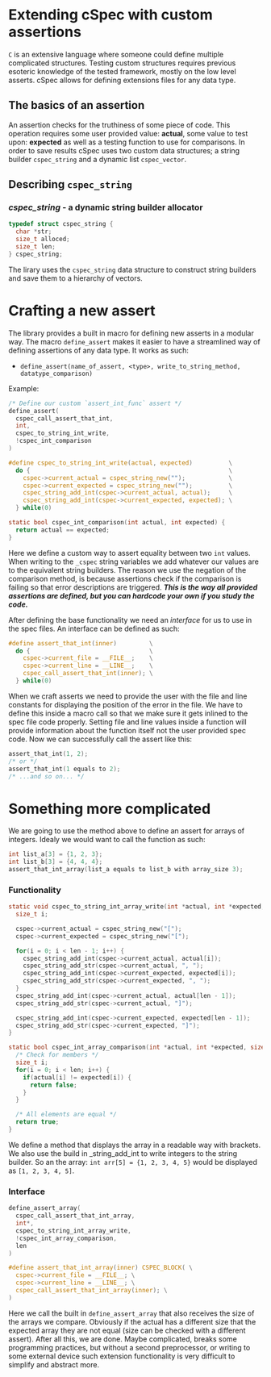 # Extending cSpec with custom assertions

`C` is an extensive language where someone could define multiple complicated
structures. Testing custom structures requires previous esoteric knowledge
of the tested framework, mostly on the low level asserts. cSpec allows for defining extensions files for any data type.

## The basics of an assertion

An assertion checks for the truthiness of some piece of code. This operation
requires some user provided value: **actual**, some value to test
upon: **expected** as well as a testing function to use for comparisons.
In order to save results cSpec uses two custom data structures; a
string builder `cspec_string` and a dynamic list `cspec_vector`.

## Describing `cspec_string`

### **_cspec_string_** - a dynamic string builder allocator

```C
typedef struct cspec_string {
  char *str;
  size_t alloced;
  size_t len;
} cspec_string;
```

The lirary uses the `cspec_string` data structure to construct
string builders and save them to a hierarchy of vectors.

# Crafting a new assert

The library provides a built in macro for defining new asserts
in a modular way. The macro `define_assert` makes it easier to
have a streamlined way of defining assertions of any data type. It works as such:

- `define_assert(name_of_assert, <type>, write_to_string_method, datatype_comparison)`

Example:

```C
/* Define our custom `assert_int_func` assert */
define_assert(
  cspec_call_assert_that_int,
  int,
  cspec_to_string_int_write,
  !cspec_int_comparison
)

#define cspec_to_string_int_write(actual, expected)          \
  do {                                                       \
    cspec->current_actual = cspec_string_new("");            \
    cspec->current_expected = cspec_string_new("");          \
    cspec_string_add_int(cspec->current_actual, actual);     \
    cspec_string_add_int(cspec->current_expected, expected); \
  } while(0)

static bool cspec_int_comparison(int actual, int expected) {
  return actual == expected;
}
```

Here we define a custom way to assert equality between two `int` values.
When writing to the `_cspec` string variables we add whatever our values
are to the equivalent string builders. The reason we use the negation
of the comparison method, is because assertions check if the
comparison is failing so that error descriptions are triggered.
**_This is the way all provided assertions are defined, but you can hardcode your own if you study the code._**

After defining the base functionality we need an _interface_ for
us to use in the spec files. An interface can be defined as such:

```C
#define assert_that_int(inner)         \
  do {                                 \
    cspec->current_file = __FILE__;    \
    cspec->current_line = __LINE__;    \
    cspec_call_assert_that_int(inner); \
  } while(0)
```

When we craft asserts we need to provide the user with the file and line
constants for displaying the position of the error in the file. We have
to define this inside a macro call so that we make sure it gets inlined
to the spec file code properly. Setting file and line values inside a
function will provide information about the function itself not the user
provided spec code. Now we can successfully call the assert like this:

```C
assert_that_int(1, 2);
/* or */
assert_that_int(1 equals to 2);
/* ...and so on... */
```

# Something more complicated

We are going to use the method above to define an assert for arrays
of integers. Idealy we would want to call the function as such:

```C
int list_a[3] = {1, 2, 3};
int list_b[3] = {4, 4, 4};
assert_that_int_array(list_a equals to list_b with array_size 3);
```

### Functionality

```C
static void cspec_to_string_int_array_write(int *actual, int *expected, size_t len) {
  size_t i;

  cspec->current_actual = cspec_string_new("[");
  cspec->current_expected = cspec_string_new("[");

  for(i = 0; i < len - 1; i++) {
    cspec_string_add_int(cspec->current_actual, actual[i]);
    cspec_string_add_str(cspec->current_actual, ", ");
    cspec_string_add_int(cspec->current_expected, expected[i]);
    cspec_string_add_str(cspec->current_expected, ", ");
  }
  cspec_string_add_int(cspec->current_actual, actual[len - 1]);
  cspec_string_add_str(cspec->current_actual, "]");

  cspec_string_add_int(cspec->current_expected, expected[len - 1]);
  cspec_string_add_str(cspec->current_expected, "]");
}

static bool cspec_int_array_comparison(int *actual, int *expected, size_t len) {
  /* Check for members */
  size_t i;
  for(i = 0; i < len; i++) {
    if(actual[i] != expected[i]) {
      return false;
    }
  }

  /* All elements are equal */
  return true;
}
```

We define a method that displays the array in a readable way with brackets.
We also use the build in \_string_add_int to write integers to the string builder.
So an the array: `int arr[5] = {1, 2, 3, 4, 5}` would be displayed as `[1, 2, 3, 4, 5]`.

### Interface

```C
define_assert_array(
  cspec_call_assert_that_int_array,
  int*,
  cspec_to_string_int_array_write,
  !cspec_int_array_comparison,
  len
)

#define assert_that_int_array(inner) CSPEC_BLOCK( \
  cspec->current_file = __FILE__; \
  cspec->current_line = __LINE__; \
  cspec_call_assert_that_int_array(inner); \
)
```

Here we call the built in `define_assert_array` that also receives the size
of the arrays we compare. Obviously if the actual has a different size that
the expected array they are not equal (size can be checked with a different
assert). After all this, we are done. Maybe complicated, breaks some programming
practices, but without a second preprocessor, or writing to some external device
such extension functionality is very difficult to simplify and abstract more.
